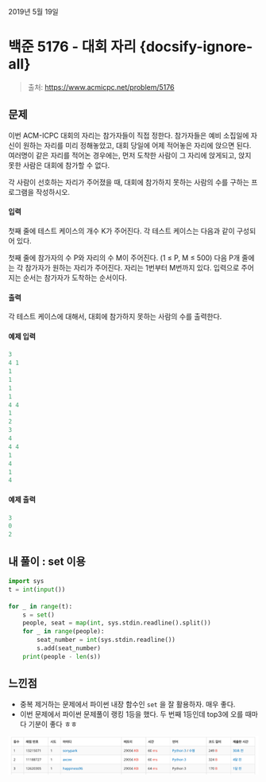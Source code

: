 2019년 5월 19일

# 백준 5176 - 대회 자리 {docsify-ignore-all}

> 출처: https://www.acmicpc.net/problem/5176

## 문제
이번 ACM-ICPC 대회의 자리는 참가자들이 직접 정한다. 참가자들은 예비 소집일에 자신이 원하는 자리를 미리 정해놓았고, 대회 당일에 어제 적어놓은 자리에 앉으면 된다. 여러명이 같은 자리를 적어논 경우에는, 먼저 도착한 사람이 그 자리에 앉게되고, 앉지 못한 사람은 대회에 참가할 수 없다.

각 사람이 선호하는 자리가 주어졌을 때, 대회에 참가하지 못하는 사람의 수를 구하는 프로그램을 작성하시오.

#### 입력
첫째 줄에 테스트 케이스의 개수 K가 주어진다. 각 테스트 케이스는 다음과 같이 구성되어 있다.

첫째 줄에 참가자의 수 P와 자리의 수 M이 주어진다. (1 ≤ P, M ≤ 500) 다음 P개 줄에는 각 참가자가 원하는 자리가 주어진다. 자리는 1번부터 M번까지 있다. 입력으로 주어지는 순서는 참가자가 도착하는 순서이다.

#### 출력
각 테스트 케이스에 대해서, 대회에 참가하지 못하는 사람의 수를 출력한다.

#### 예제 입력

```python
3
4 1
1
1
1
1
4 4
1
2
3
4
4 4
1
4
1
4
```


#### 예제 출력

```python
3
0
2
```

## 내 풀이 : set 이용

```python
import sys
t = int(input())

for _ in range(t):
    s = set()
    people, seat = map(int, sys.stdin.readline().split())
    for _ in range(people):
        seat_number = int(sys.stdin.readline())
        s.add(seat_number)
    print(people - len(s))
```


## 느낀점

- 중복 제거하는 문제에서 파이썬 내장 함수인 `set` 을 잘 활용하자. 매우 좋다.
- 이번 문제에서 파이썬 문제풀이 랭킹 1등을 했다. 두 번째 1등인데 top3에 오를 때마다 기분이 좋다 ㅎㅎ

![boj_5176_ranking](./img/boj_5176_ranking.png)
